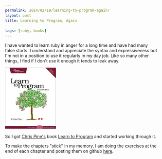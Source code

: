 ```yaml
---
permalink: 2014/02/19/learning-to-program-again/
layout: post
title: Learning to Program, Again

tags: [ruby, books]
---
```


I have wanted to learn ruby in anger for a long time and have had many false starts.
I understand and appreciate the syntax and expressiveness but I'm not in a
position to use it regularly in my day job. Like so many other things, I
find if I don't use it enough it tends to leak away.

![cover](/img/posts/learning-to-program-again/learn-to-program-cover.webp)

So I got [Chris Pine's](https://pine.fm/) book
[Learn to Program](http://www.pragprog.com/titles/ltp2/learn-to-program-2nd-edition)
and started working through it.

To make the chapters "stick" in my memory, I am doing the exercises at the end
of each chapter and posting them on github [here](https://github.com/deejaygraham/LearnToProgram).

